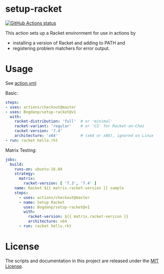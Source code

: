 # setup-racket

<p align="left">
  <a href="https://github.com/Bogdanp/setup-racket"><img alt="GitHub Actions status" src="https://github.com/Bogdanp/setup-racket/workflows/Main%20workflow/badge.svg"></a>
</p>

This action sets up a Racket environment for use in actions by

* installing a version of Racket and adding to PATH and
* registering problem matchers for error output.

# Usage

See [action.yml](action.yml)

Basic:
```yaml
steps:
- uses: actions/checkout@master
- uses: Bogdanp/setup-racket@v1
  with:
    racket-distribution: 'full'  # or 'minimal'
    racket-variant: 'regular'    # or 'CS' for Racket-on-Chez
    racket-version: '7.4'
    architecture: 'x64'          # (x64 or x86), ignored on Linux
- run: racket hello.rkt
```

Matrix Testing:
```yaml
jobs:
  build:
    runs-on: ubuntu-16.04
    strategy:
      matrix:
        racket-version: [ '7.3', '7.4' ]
    name: Racket ${{ matrix.racket-version }} sample
    steps:
      - uses: actions/checkout@master
      - name: Setup Racket
        uses: Bogdanp/setup-racket@v1
        with:
          racket-version: ${{ matrix.racket-version }}
          architecture: x64
      - run: racket hello.rkt
```

# License

The scripts and documentation in this project are released under the [MIT License](LICENSE).
